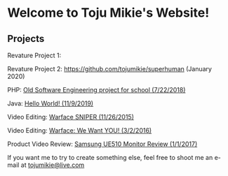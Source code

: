 # Welcome to Toju Mikie's Website!
## Projects

Revature Project 1: 

Revature Project 2: https://github.com/tojumikie/superhuman (January 2020)

PHP:  [Old Software Engineering project for school (7/22/2018)](./old-software-engineering-project-from-school.md)

Java: [Hello World! (11/9/2019)](https://github.com/tojumikie/website/blob/master/HelloWorld.java)

Video Editing: [Warface SNIPER (11/26/2015)](https://www.youtube.com/watch?v=mRKzsD57yos)

Video Editing: [Warface: We Want YOU! (3/2/2016)](https://www.youtube.com/watch?v=taqZWEp3K6E)

Product Video Review: [Samsung UE510 Monitor Review (1/1/2017)](https://www.youtube.com/watch?v=Psw4nXWnmWQ) 


If you want me to try to create something else, feel free to shoot me an e-mail at tojumikie@live.com
